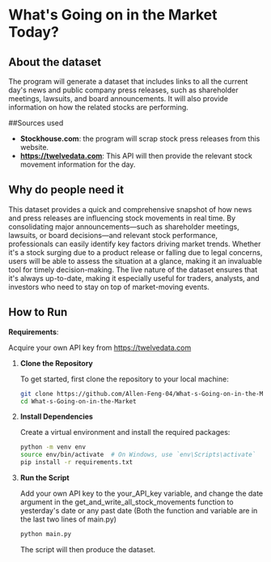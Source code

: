 # What's Going on in the Market Today?

## About the dataset
The program will generate a dataset that includes links to all the current day's news and public company press releases, such as shareholder meetings, lawsuits, and board announcements. It will also provide information on how the related stocks are performing.

##Sources used

- **Stockhouse.com**: the program will scrap stock press releases from this website.
- **https://twelvedata.com**: This API will then provide the relevant stock movement information for the day.


## Why do people need it
This dataset provides a quick and comprehensive snapshot of how news and press releases are influencing stock movements in real time. By consolidating major announcements—such as shareholder meetings, lawsuits, or board decisions—and relevant stock performance, professionals can easily identify key factors driving market trends. Whether it's a stock surging due to a product release or falling due to legal concerns, users will be able to assess the situation at a glance, making it an invaluable tool for timely decision-making. The live nature of the dataset ensures that it's always up-to-date, making it especially useful for traders, analysts, and investors who need to stay on top of market-moving events. 

## How to Run

**Requirements**:

Acquire your own API key from https://twelvedata.com

1. **Clone the Repository**

   To get started, first clone the repository to your local machine:

   ```bash
   git clone https://github.com/Allen-Feng-04/What-s-Going-on-in-the-Market
   cd What-s-Going-on-in-the-Market
   ```

2. **Install Dependencies**

   Create a virtual environment and install the required packages:

   ```bash
   python -m venv env
   source env/bin/activate  # On Windows, use `env\Scripts\activate`
   pip install -r requirements.txt
   ```

3. **Run the Script**

   Add your own API key to the your_API_key variable, and change the date argument in the get_and_write_all_stock_movements function to yesterday's date or any past date
   (Both the function and variable are in the last two lines of main.py)

   ```bash
   python main.py
   ```
   The script will then produce the dataset. 
